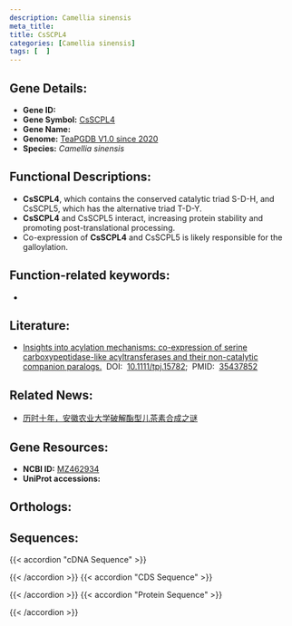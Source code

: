 ```yaml
---
description: Camellia sinensis
meta_title:
title: CsSCPL4
categories: [Camellia sinensis]
tags: [  ]
---
```


## Gene Details:
- **Gene ID:**	[]()
- **Gene Symbol:** <u> CsSCPL4 </u>
- **Gene Name:** 
- **Genome:** [TeaPGDB V1.0 since 2020]()
- **Species:** *Camellia sinensis*

## Functional Descriptions:
   - **CsSCPL4**, which contains the conserved catalytic triad S-D-H, and CsSCPL5, which has the alternative triad T-D-Y.
   - **CsSCPL4** and CsSCPL5 interact, increasing protein stability and promoting post-translational processing.
   - Co-expression of **CsSCPL4** and CsSCPL5 is likely responsible for the galloylation.

## Function-related keywords:
   - [](/tags//)

## Literature:
   - [Insights into acylation mechanisms: co-expression of serine carboxypeptidase-like acyltransferases and their non-catalytic companion paralogs.]( https://onlinelibrary.wiley.com/doi/10.1111/tpj.15782)&nbsp;&nbsp;DOI:&nbsp;&nbsp;[10.1111/tpj.15782](https://onlinelibrary.wiley.com/doi/10.1111/tpj.15782);&nbsp;&nbsp;PMID:&nbsp;&nbsp;[35437852](https://pubmed.ncbi.nlm.nih.gov/35437852/)

## Related News:
   - [​历时十年，安徽农业大学破解酯型儿茶素合成之谜](https://mp.weixin.qq.com/s?__biz=MzIyOTY2NDYyNQ==&mid=2247539005&idx=2&sn=29751539e9d39d75063b1dc90a9f5b35&chksm=e8bd2b23dfcaa235c04f5450d76798dcf2f3a7d4dfba663d9722c93645711a0f75bbe05b39e7&scene=27#wechat_redirect)

## Gene Resources:
- **NCBI ID:**  [MZ462934](https://www.ncbi.nlm.nih.gov/gene/?term=MZ462934)
- **UniProt accessions:** [](https://www.uniprot.org/uniprotkb//entry)

## Orthologs:

## Sequences:
{{< accordion "cDNA Sequence" >}}

{{< /accordion >}}
{{< accordion "CDS Sequence" >}}

{{< /accordion >}}
{{< accordion "Protein Sequence" >}}

{{< /accordion >}}
